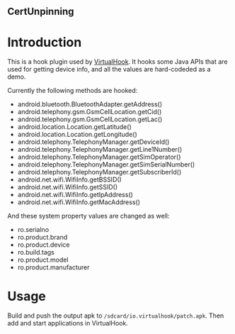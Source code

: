 CertUnpinning
----------------

# Introduction
This is a hook plugin used by [VirtualHook](https://github.com/rk700/VirtualHook). It hooks some Java APIs that are used for getting device info, and all the values are hard-codeded as a demo.

Currently the following methods are hooked:

- android.bluetooth.BluetoothAdapter.getAddress()
- android.telephony.gsm.GsmCellLocation.getCid()
- android.telephony.gsm.GsmCellLocation.getLac()
- android.location.Location.getLatitude()
- android.location.Location.getLongitude()
- android.telephony.TelephonyManager.getDeviceId()
- android.telephony.TelephonyManager.getLine1Number()
- android.telephony.TelephonyManager.getSimOperator()
- android.telephony.TelephonyManager.getSimSerialNumber()
- android.telephony.TelephonyManager.getSubscriberId()
- android.net.wifi.WifiInfo.getBSSID()
- android.net.wifi.WifiInfo.getSSID()
- android.net.wifi.WifiInfo.getIpAddress()
- android.net.wifi.WifiInfo.getMacAddress()

And these system property values are changed as well:

- ro.serialno
- ro.product.brand
- ro.product.device
- ro.build.tags
- ro.product.model
- ro.product.manufacturer

# Usage
Build and push the output apk to `/sdcard/io.virtualhook/patch.apk`. Then add and start applications in VirtualHook.
